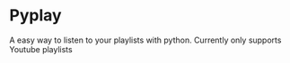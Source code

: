 # Pyplay
A easy way to listen to your playlists with python.
Currently only supports Youtube playlists
